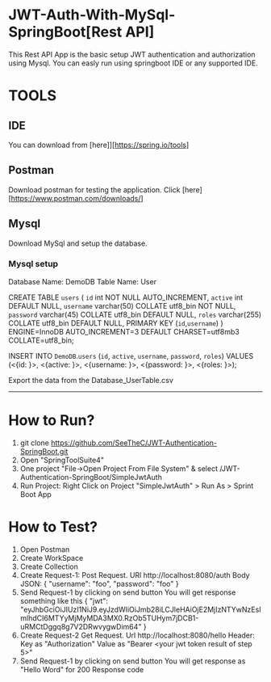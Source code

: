 # JWT-Auth-With-MySql-SpringBoot[Rest API]

This Rest API App is the basic setup JWT authentication and authorization using Mysql. You can easly run using springboot IDE or any supported IDE.

# TOOLS

## IDE
You can download from [here]][https://spring.io/tools]

## Postman

Download postman for testing the application. Click [here][https://www.postman.com/downloads/]

## Mysql

Download MySql and setup the database.

### Mysql setup
Database Name: DemoDB
Table Name: User

CREATE TABLE `users` (
  `id` int NOT NULL AUTO_INCREMENT,
  `active` int DEFAULT NULL,
  `username` varchar(50) COLLATE utf8_bin NOT NULL,
  `password` varchar(45) COLLATE utf8_bin DEFAULT NULL,
  `roles` varchar(255) COLLATE utf8_bin DEFAULT NULL,
  PRIMARY KEY (`id`,`username`)
) ENGINE=InnoDB AUTO_INCREMENT=3 DEFAULT CHARSET=utf8mb3 COLLATE=utf8_bin;

INSERT INTO `DemoDB`.`users`
(`id`,
`active`,
`username`,
`password`,
`roles`)
VALUES
(<{id: }>,
<{active: }>,
<{username: }>,
<{password: }>,
<{roles: }>);

Export the data from the Database_UserTable.csv

---
# How to Run?
1. git clone https://github.com/SeeTheC/JWT-Authentication-SpringBoot.git 
2. Open "SpringToolSuite4"
3. One project "File->Open Project From File System" & select <your path>/JWT-Authentication-SpringBoot/SimpleJwtAuth
4. Run Project: Right Click on Project "SimpleJwtAuth" > Run As > Sprint Boot App

# How to Test?
1. Open Postman
2. Create WorkSpace
3. Create Collection
4. Create Request-1:
  Post Request. URl http://localhost:8080/auth
  Body JSON:
  {
    "username": "foo",
    "password": "foo"
  }
5. Send Request-1 by clicking on send button
  You will get response something like this
  {
    "jwt": "eyJhbGciOiJIUzI1NiJ9.eyJzdWIiOiJmb28iLCJleHAiOjE2MjIzNTYwNzEsImlhdCI6MTYyMjMyMDA3MX0.RzOb5TUHym7jDCB1-uRMCtDggq8g7V2DRwvygwDim64"
 }
6. Create Request-2
  Get Request. Url http://localhost:8080/hello
  Header: 
  Key as "Authorization"
  Value as "Bearer <your jwt token result of step 5>"
7. Send Request-1 by clicking on send button
   You will get response as "Hello Word" for 200 Response code
  
